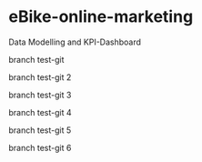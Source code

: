 # eBike-online-marketing
Data Modelling and KPI-Dashboard

branch test-git

branch test-git 2

branch test-git 3

branch test-git 4

branch test-git 5

branch test-git 6